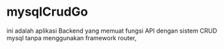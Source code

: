 # mysqlCrudGo
ini adalah aplikasi Backend yang memuat fungsi API dengan sistem CRUD mysql tanpa menggunakan framework router, 
